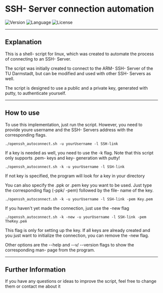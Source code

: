 # SSH- Server connection automation

![Version](https://img.shields.io/badge/Version-2.0.1-black?style=for-the-badge)
![Language](https://img.shields.io/badge/Shell_Script_(Bash)-black?style=for-the-badge&logo=gnu-bash&logoColor=white)
![License](https://img.shields.io/badge/License-MIT-black?style=for-the-badge)

---

## Explanation

This is a shell- script for linux, which was created to automate the process of connecting to an SSH- Server.

The script was initially created to connect to the ARM- SSH- Server of the TU Darmstadt, but can be modified and used with other SSH- Servers as well.

The script is designed to use a public and a private key, generated with putty, to authenticate yourself. 

---

## How to use

To use this implementation, just run the script. However, you need to provide youre username and the SSH- Servers address with the corresponding flags. 

```shell
./openssh_autoconnect.sh -u yourUsername -l SSH-link
```

If a key is needed as well, you need to use the -k flag.
Note that this script only supports .pem- keys and key- generation with putty!

```shell
./openssh_autoconnect.sh -k -u yourUsername -l SSH-link
```
If not key is specified, the program will look for a key in your directory

You can also specify the .ppk or .pem key you want to be used. Just type the corresponding flag (-ppk/ -pem) followed by the file- name of the key.

```shell
./openssh_autoconnect.sh -k -u yourUsername -l SSH-link -pem Key.pem
```

If you haven't yet made the connection, just use the -new flag

```shell
./openssh_autoconnect.sh -k -new -u yourUsername -l SSH-link -pem TheKey.pem
```

This flag is only for setting up the key. If all keys are already created and you just want to initialize the connection, you can remove the -new flag.

Other options are the --help and --v/ --version flags to show the corresponding man- page from the program.

---

## Further Information

If you have any questions or ideas to improve the script, feel free to change them or contact me about it
